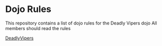 Dojo Rules
==========

This repository contains a list of dojo rules for the Deadly Vipers dojo
All members should read the rules

[DeadlyVipers]("https://github.com/deadlyvipers")

